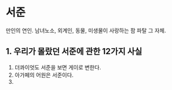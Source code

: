 # 서준
만인의 연인. 남녀노소, 외계인, 동물, 미생물이 사랑하는 팜 파탈 그 자체.

## 1. 우리가 몰랐던 서준에 관한 12가지 사실
1. 더콰이엇도 서준을 보면 게이로 변한다.
2. 아가페의 어원은 서준이다.
3. 
